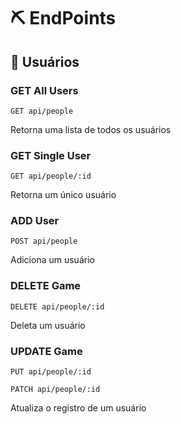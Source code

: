 # ⛏️ EndPoints

## 🙎 Usuários

### GET All Users

```
GET api/people
```

Retorna uma lista de todos os usuários

### GET Single User

```
GET api/people/:id
```

Retorna um único usuário

### ADD User

```
POST api/people
```

Adiciona um usuário

### DELETE Game

```
DELETE api/people/:id
```

Deleta um usuário

### UPDATE Game

```
PUT api/people/:id
```

```
PATCH api/people/:id
```

Atualiza o registro de um usuário


